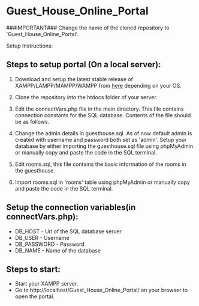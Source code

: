 # Guest_House_Online_Portal

###IMPORTANT###
  Change the name of the cloned repository to 'Guest_House_Online_Portal'.


Setup Instructions:

## Steps to setup portal (On a local server):
1. Download and setup the latest stable release of XAMPP/LAMPP/MAMPP/WAMPP from [here](https://www.apachefriends.org/download.html) depending on your OS.

2. Clone the repository into the htdocs folder of your server.

3. Edit the connectVars.php file in the main directory. This file contains connection constants for the SQL database.
Contents of the file should be as follows.
  <!--
  <?php
    define('DB_HOST', '');
    define('DB_USER', '');
    define('DB_PASSWORD', '');
    define('DB_NAME', '');
  ?>
 -->

4. Change the admin details in guesthouse.sql. As of now default admin is created with username and password both set as 'admin'. Setup your database by either importing the guesthouse.sql file using phpMyAdmin or manually copy and paste the code in the SQL terminal.

5. Edit rooms.sql, this file contains the basic information of the rooms in the guesthouse.

6. Import rooms.sql in 'rooms' table using phpMyAdmin or manually copy and paste the code in the SQL terminal.


## Setup the connection variables(in connectVars.php):
- DB_HOST - Url of the SQL database server
- DB_USER - Username
- DB_PASSWORD - Password
- DB_NAME - Name of the database

## Steps to start:
- Start your XAMPP server.
- Go to http://localhost/Guest_House_Online_Portal/ on your browser to open the portal.
